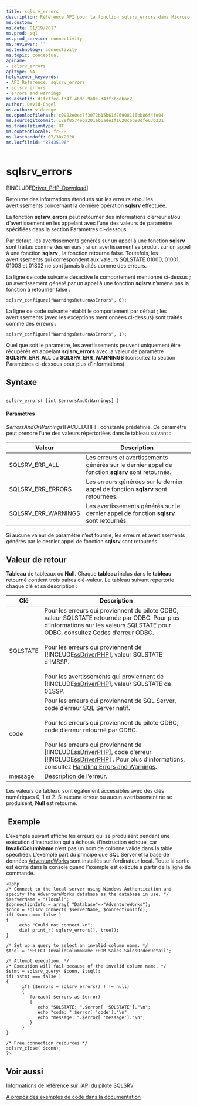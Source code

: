 ```yaml
---
title: sqlsrv_errors
description: Référence API pour la fonction sqlsrv_errors dans Microsoft SQLSRV Driver pour PHP pour SQL Server.
ms.custom: ''
ms.date: 01/19/2017
ms.prod: sql
ms.prod_service: connectivity
ms.reviewer: ''
ms.technology: connectivity
ms.topic: conceptual
apiname:
- sqlsrv_errors
apitype: NA
helpviewer_keywords:
- API Reference, sqlsrv_errors
- sqlsrv_errors
- errors and warnings
ms.assetid: d1fcffec-f34f-46de-9a0e-343f3b5dbae2
author: David-Engel
ms.author: v-daenge
ms.openlocfilehash: c0922e0ec7f3072b15b61f76908116bb86f4fe04
ms.sourcegitcommit: 129f8574eba201eb6ade1f1620c6b80dfe63b331
ms.translationtype: HT
ms.contentlocale: fr-FR
ms.lasthandoff: 07/30/2020
ms.locfileid: "87435196"
---
```

# <a name="sqlsrv_errors"></a>sqlsrv_errors
[!INCLUDE[Driver_PHP_Download](../../includes/driver_php_download.md)]

Retourne des informations étendues sur les erreurs et/ou les avertissements concernant la dernière opération **sqlsrv** effectuée.  
  
La fonction **sqlsrv_errors** peut retourner des informations d’erreur et/ou d’avertissement en les appelant avec l’une des valeurs de paramètre spécifiées dans la section Paramètres ci-dessous.  
  
Par défaut, les avertissements générés sur un appel à une fonction **sqlsrv** sont traités comme des erreurs ; si un avertissement se produit sur un appel à une fonction **sqlsrv** , la fonction retourne false. Toutefois, les avertissements qui correspondent aux valeurs SQLSTATE 01000, 01001, 01003 et 01S02 ne sont jamais traités comme des erreurs.  
  
La ligne de code suivante désactive le comportement mentionné ci-dessus ; un avertissement généré par un appel à une fonction **sqlsrv** n’amène pas la fonction à retourner false :  
  
```  
sqlsrv_configure("WarningsReturnAsErrors", 0);  
```  
  
La ligne de code suivante rétablit le comportement par défaut ; les avertissements (avec les exceptions mentionnées ci-dessus) sont traités comme des erreurs :  
  
```  
sqlsrv_configure("WarningsReturnAsErrors", 1);  
```  
  
Quel que soit le paramètre, les avertissements peuvent uniquement être récupérés en appelant **sqlsrv_errors** avec la valeur de paramètre **SQLSRV_ERR_ALL** ou **SQLSRV_ERR_WARNINGS** (consultez la section Paramètres ci-dessous pour plus d’informations).  
  
## <a name="syntax"></a>Syntaxe  
  
```  
  
sqlsrv_errors( [int $errorsAndOrWarnings] )  
```  
  
#### <a name="parameters"></a>Paramètres  
*$errorsAndOrWarnings*[FACULTATIF] : constante prédéfinie. Ce paramètre peut prendre l’une des valeurs répertoriées dans le tableau suivant :  
  
|Valeur|Description|  
|---------|---------------|  
|SQLSRV_ERR_ALL|Les erreurs et avertissements générés sur le dernier appel de fonction **sqlsrv** sont retournés.|  
|SQLSRV_ERR_ERRORS|Les erreurs générées sur le dernier appel de fonction **sqlsrv** sont retournées.|  
|SQLSRV_ERR_WARNINGS|Les avertissements générés sur le dernier appel de fonction **sqlsrv** sont retournés.|  
  
Si aucune valeur de paramètre n’est fournie, les erreurs et avertissements générés par le dernier appel de fonction **sqlsrv** sont retournés.  
  
## <a name="return-value"></a>Valeur de retour  
**Tableau** de tableaux ou **Null**. Chaque **tableau** inclus dans le **tableau** retourné contient trois paires clé-valeur. Le tableau suivant répertorie chaque clé et sa description :  
  
|Clé|Description|  
|-------|---------------|  
|SQLSTATE|Pour les erreurs qui proviennent du pilote ODBC, valeur SQLSTATE retournée par ODBC. Pour plus d’informations sur les valeurs SQLSTATE pour ODBC, consultez [Codes d’erreur ODBC](../../odbc/reference/appendixes/appendix-a-odbc-error-codes.md).<br /><br />Pour les erreurs qui proviennent de [!INCLUDE[ssDriverPHP](../../includes/ssdriverphp_md.md)], valeur SQLSTATE d’IMSSP.<br /><br />Pour les avertissements qui proviennent de [!INCLUDE[ssDriverPHP](../../includes/ssdriverphp_md.md)], valeur SQLSTATE de 01SSP.|  
|code|Pour les erreurs qui proviennent de SQL Server, code d’erreur SQL Server natif.<br /><br />Pour les erreurs qui proviennent du pilote ODBC, code d’erreur retourné par ODBC.<br /><br />Pour les erreurs qui proviennent de [!INCLUDE[ssDriverPHP](../../includes/ssdriverphp_md.md)], code d’erreur [!INCLUDE[ssDriverPHP](../../includes/ssdriverphp_md.md)] . Pour plus d’informations, consultez [Handling Errors and Warnings](../../connect/php/handling-errors-and-warnings.md).|  
|message|Description de l’erreur.|  
  
Les valeurs de tableau sont également accessibles avec des clés numériques 0, 1 et 2. Si aucune erreur ou aucun avertissement ne se produisent, **Null** est retourné.  
  
## <a name="example"></a> Exemple  
L’exemple suivant affiche les erreurs qui se produisent pendant une exécution d’instruction qui a échoué. (l’instruction échoue, car **InvalidColumName** n’est pas un nom de colonne valide dans la table spécifiée). L’exemple part du principe que SQL Server et la base de données [AdventureWorks](https://github.com/Microsoft/sql-server-samples/tree/master/samples/databases/adventure-works) sont installés sur l’ordinateur local. Toute la sortie est écrite dans la console quand l’exemple est exécuté à partir de la ligne de commande.  
  
```  
<?php  
/* Connect to the local server using Windows Authentication and   
specify the AdventureWorks database as the database in use. */  
$serverName = "(local)";  
$connectionInfo = array( "Database"=>"AdventureWorks");  
$conn = sqlsrv_connect( $serverName, $connectionInfo);  
if( $conn === false )  
{  
     echo "Could not connect.\n";  
     die( print_r( sqlsrv_errors(), true));  
}  
  
/* Set up a query to select an invalid column name. */  
$tsql = "SELECT InvalidColumnName FROM Sales.SalesOrderDetail";  
  
/* Attempt execution. */  
/* Execution will fail because of the invalid column name. */  
$stmt = sqlsrv_query( $conn, $tsql);  
if( $stmt === false )  
{  
      if( ($errors = sqlsrv_errors() ) != null)  
      {  
         foreach( $errors as $error)  
         {  
            echo "SQLSTATE: ".$error[ 'SQLSTATE']."\n";  
            echo "code: ".$error[ 'code']."\n";  
            echo "message: ".$error[ 'message']."\n";  
         }  
      }  
}  
  
/* Free connection resources */  
sqlsrv_close( $conn);  
?>  
```  
  
## <a name="see-also"></a>Voir aussi  
[Informations de référence sur l’API du pilote SQLSRV](../../connect/php/sqlsrv-driver-api-reference.md)

[À propos des exemples de code dans la documentation](../../connect/php/about-code-examples-in-the-documentation.md)  
  
